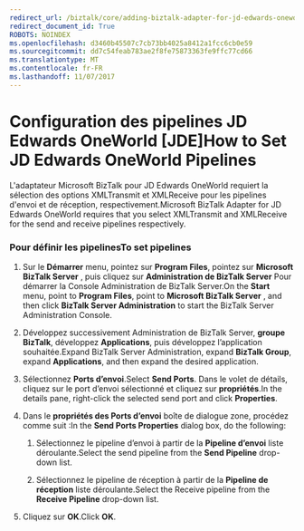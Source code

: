 ```yaml
---
redirect_url: /biztalk/core/adding-biztalk-adapter-for-jd-edwards-oneworld/
redirect_document_id: True
ROBOTS: NOINDEX
ms.openlocfilehash: d3460b45507c7cb73bb4025a8412a1fcc6cb0e59
ms.sourcegitcommit: dd7c54feab783ae2f8fe75873363fe9ffc77cd66
ms.translationtype: MT
ms.contentlocale: fr-FR
ms.lasthandoff: 11/07/2017
---
```

# <a name="how-to-set-jd-edwards-oneworld-pipelines"></a><span data-ttu-id="939f0-101">Configuration des pipelines JD Edwards OneWorld [JDE]</span><span class="sxs-lookup"><span data-stu-id="939f0-101">How to Set JD Edwards OneWorld Pipelines</span></span>
<span data-ttu-id="939f0-102">L'adaptateur Microsoft BizTalk pour JD Edwards OneWorld requiert la sélection des options XMLTransmit et XMLReceive pour les pipelines d'envoi et de réception, respectivement.</span><span class="sxs-lookup"><span data-stu-id="939f0-102">Microsoft BizTalk Adapter for JD Edwards OneWorld requires that you select XMLTransmit and XMLReceive for the send and receive pipelines respectively.</span></span>  
  
### <a name="to-set-pipelines"></a><span data-ttu-id="939f0-103">Pour définir les pipelines</span><span class="sxs-lookup"><span data-stu-id="939f0-103">To set pipelines</span></span>  
  
1.  <span data-ttu-id="939f0-104">Sur le **Démarrer** menu, pointez sur **Program Files**, pointez sur **Microsoft BizTalk Server** , puis cliquez sur **Administration de BizTalk Server** Pour démarrer la Console Administration de BizTalk Server.</span><span class="sxs-lookup"><span data-stu-id="939f0-104">On the **Start** menu, point to **Program Files**, point to **Microsoft BizTalk Server** , and then click **BizTalk Server Administration** to start the BizTalk Server Administration Console.</span></span>  
  
2.  <span data-ttu-id="939f0-105">Développez successivement Administration de BizTalk Server, **groupe BizTalk**, développez **Applications**, puis développez l’application souhaitée.</span><span class="sxs-lookup"><span data-stu-id="939f0-105">Expand BizTalk Server Administration, expand **BizTalk Group**, expand **Applications**, and then expand the desired application.</span></span>  
  
3.  <span data-ttu-id="939f0-106">Sélectionnez **Ports d’envoi**.</span><span class="sxs-lookup"><span data-stu-id="939f0-106">Select **Send Ports**.</span></span> <span data-ttu-id="939f0-107">Dans le volet de détails, cliquez sur le port d’envoi sélectionné et cliquez sur **propriétés**.</span><span class="sxs-lookup"><span data-stu-id="939f0-107">In the details pane, right-click the selected send port and click **Properties**.</span></span>  
  
4.  <span data-ttu-id="939f0-108">Dans le **propriétés des Ports d’envoi** boîte de dialogue zone, procédez comme suit :</span><span class="sxs-lookup"><span data-stu-id="939f0-108">In the **Send Ports Properties** dialog box, do the following:</span></span>  
  
    1.  <span data-ttu-id="939f0-109">Sélectionnez le pipeline d’envoi à partir de la **Pipeline d’envoi** liste déroulante.</span><span class="sxs-lookup"><span data-stu-id="939f0-109">Select the send pipeline from the **Send Pipeline** drop-down list.</span></span>  
  
    2.  <span data-ttu-id="939f0-110">Sélectionnez le pipeline de réception à partir de la **Pipeline de réception** liste déroulante.</span><span class="sxs-lookup"><span data-stu-id="939f0-110">Select the Receive pipeline from the **Receive Pipeline** drop-down list.</span></span>  
  
5.  <span data-ttu-id="939f0-111">Cliquez sur **OK**.</span><span class="sxs-lookup"><span data-stu-id="939f0-111">Click **OK**.</span></span>  
  
